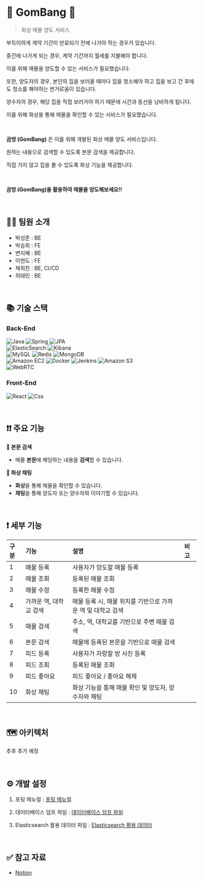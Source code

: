 # 🐻 GomBang 🐻

> 화상 매물 양도 서비스

부득이하게 계약 기간이 만료되기 전에 나가야 하는 경우가 있습니다.

중간에 나가게 되는 경우, 계약 기간까지 월세를 지불해야 합니다.

이를 위해 매물을 양도할 수 있는 서비스가 필요했습니다.

또한, 양도자의 경우, 본인의 집을 보러올 때마다 집을 청소해야 하고 집을 보고 간 후에도 청소를 해야하는 번거로움이 있습니다.

양수자의 경우, 해당 집을 직접 보러가야 하기 때문에 시간과 동선을 낭비하게 됩니다.

이를 위해 화상을 통해 매물을 확인할 수 있는 서비스가 필요했습니다.

<br/>

**곰방 (GomBang)** 은 이를 위해 개발된 화상 매물 양도 서비스입니다.

원하는 내용으로 검색할 수 있도록 본문 검색을 제공합니다.

직접 가지 않고 집을 볼 수 있도록 화상 기능을 제공합니다.

<br/>

**곰방 (GomBang)을 활용하여 매물을 양도해보세요!!**

<br/>

## 👨‍💻 팀원 소개

- 박성준 : BE
- 박승희 : FE
- 변지혜 : BE
- 이현도 : FE
- 채희찬 : BE, CI/CD
- 허태민 : BE

<br/>

## 📚 기술 스택

### Back-End
![Java](https://img.shields.io/badge/java-007396?style=for-the-badge&logo=java&logoColor=white)
![Spring](https://img.shields.io/badge/spring-6DB33F?style=for-the-badge&logo=spring&logoColor=white)
![JPA](https://img.shields.io/badge/jpa-20336B?style=for-the-badge&logo=JPA&logoColor=white)
<br/>
![ElasticSearch](https://img.shields.io/badge/elasticsearch-005571?style=for-the-badge&logo=elasticsearch&logoColor=white)
![Kibana](https://img.shields.io/badge/kibana-005571?style=for-the-badge&logo=kibana&logoColor=white)
<br/>
![MySQL](https://img.shields.io/badge/mysql-4479A1?style=for-the-badge&logo=mysql&logoColor=white)
![Redis](https://img.shields.io/badge/redis-DC382D?style=for-the-badge&logo=redis&logoColor=white)
![MongoDB](https://img.shields.io/badge/mongodb-47A248?style=for-the-badge&logo=mongodb&logoColor=white)
<br/>
![Amazon EC2](https://img.shields.io/badge/amazonec2-FF9900?style=for-the-badge&logo=amazonec2&logoColor=white)
![Docker](https://img.shields.io/badge/docker-2496ED?style=for-the-badge&logo=docker&logoColor=white)
![Jenkins](https://img.shields.io/badge/jenkins-D24939?style=for-the-badge&logo=jenkins&logoColor=white)
![Amazon S3](https://img.shields.io/badge/amazons3-569A31?style=for-the-badge&logo=amazons3&logoColor=white)
<br/>
![WebRTC](https://img.shields.io/badge/webrtc-333333?style=for-the-badge&logo=webrtc&logoColor=white)

### Front-End
![React](https://img.shields.io/badge/react-61DAFB?style=for-the-badge&logo=react&logoColor=white)
![Css](https://img.shields.io/badge/css-1572B6?style=for-the-badge&logo=css&logoColor=white)

<br/>

## ❗❗ 주요 기능

**🔎 본문 검색**
- 매물 **본문**에 해당하는 내용을 **검색**할 수 있습니다.

**🎥 화상 채팅**
- **화상**을 통해 매물을 확인할 수 있습니다.
- **채팅**을 통해 양도자 또는 양수자와 이야기할 수 있습니다.

<br/>

## ❗ 세부 기능

|구분|기능|설명|비고|
|:---|:---|:---|:---|
|1|매물 등록|사용자가 양도할 매물 등록||
|2|매물 조회|등록된 매물 조회||
|3|매물 수정|등록한 매물 수정||
|4|가까운 역, 대학교 검색|매물 등록 시, 매물 위치를 기반으로 가까운 역 및 대학교 검색||
|5|매물 검색|주소, 역, 대학교를 기반으로 주변 매물 검색||
|6|본문 검색|매물에 등록된 본문을 기반으로 매물 검색||
|7|피드 등록|사용자가 자랑할 방 사진 등록||
|8|피드 조회|등록된 매물 조회||
|9|피드 좋아요|피드 좋아요 / 좋아요 해제||
|10|화상 채팅|화상 기능을 통해 매물 확인 및 양도자, 양수자와 채팅||

<br/>

## 🗺 아키텍처

추후 추가 예정

<br/>

## ⚙ 개발 설정

1. 포팅 메뉴얼 : [포팅 메뉴얼](https://github.com/psj98/GomBang/blob/master/exec/%EA%B3%B0%EB%B0%A9%20%ED%8F%AC%ED%8C%85%20%EB%A9%94%EB%89%B4%EC%96%BC.pdf)

2. 데이터베이스 덤프 파일 : [데이터베이스 덤프 파일]()

3. Elasticsearch 활용 데이터 파일 : [Elasticsearch 활용 데이터]()

<br/>

## ✅ 참고 자료

- [Notion](https://checkered-bobolink-2c4.notion.site/468a7f0375984bd6afbf2cd9514bb159?pvs=4)
